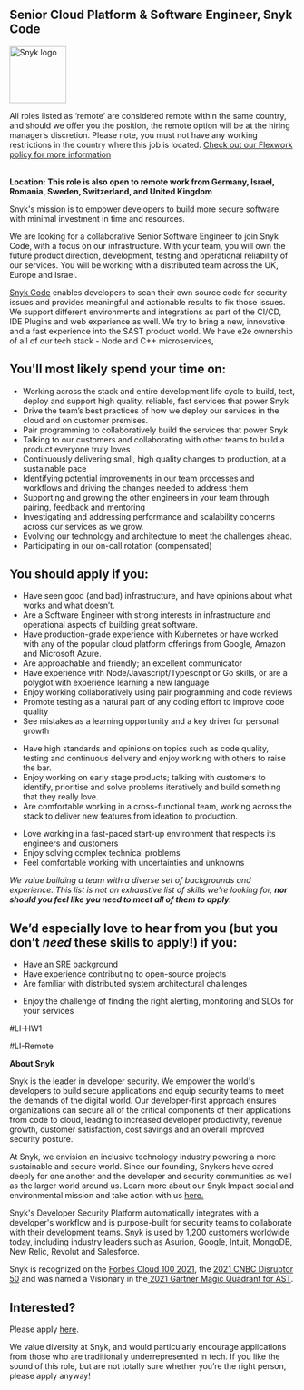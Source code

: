 Senior Cloud Platform & Software Engineer, Snyk Code
---

<img src="https://res.cloudinary.com/snyk/image/upload/v1537345894/press-kit/brand/logo-black.png" width="100" alt="Snyk logo" />

<p><span style="font-weight: 400;">All roles listed as ‘remote’ are considered remote within the same country, and should we offer you the position, the remote option will be at the hiring manager’s discretion. Please note, you must not have any working restrictions in the country where this job is located. </span><a href="https://snyk.io/blog/introducing-flex-work-the-future-of-work-at-snyk/"><span style="font-weight: 400;">Check out our Flexwork policy for more information</span></a></p>
<p><span style="font-weight: 400;"><br><strong>Location: </strong><strong>This role is also open to remote work from Germany, Israel, Romania, Sweden, Switzerland, and United Kingdom</strong></span></p>
<p><span style="font-weight: 400;">Snyk's mission is to empower developers to build more secure software with minimal investment in time and resources.&nbsp;</span></p>
<p><span style="font-weight: 400;">We are looking for a collaborative Senior Software Engineer to join Snyk Code, with a focus on our infrastructure. With your team, you will own the future product direction, development, testing and operational reliability of our services. You will be working with a distributed team across the UK, Europe and Israel.&nbsp;</span></p>
<p><a href="https://snyk.io/product/snyk-code/"><span style="font-weight: 400;">Snyk Code</span></a><span style="font-weight: 400;"> enables developers to scan their own source code for security issues and provides meaningful and actionable results to fix those issues. We support different environments and integrations as part of the CI/CD, IDE Plugins and web experience as well. We try to bring a new, innovative and a fast experience into the SAST product world. We have e2e ownership of all of our tech stack - Node and C++ microservices,</span></p>
<h2><strong>You'll most likely spend your time on:</strong></h2>
<ul>
<li style="font-weight: 400;"><span style="font-weight: 400;">Working across the stack and entire development life cycle to build, test, deploy and support high quality, reliable, fast services that power Snyk</span></li>
<li style="font-weight: 400;"><span style="font-weight: 400;">Drive the team’s best practices of how we deploy our services in the cloud and on customer premises.</span></li>
<li style="font-weight: 400;"><span style="font-weight: 400;">Pair programming to collaboratively build the services that power Snyk</span></li>
<li style="font-weight: 400;"><span style="font-weight: 400;">Talking to our customers and collaborating with other teams to build a product everyone truly loves</span></li>
<li style="font-weight: 400;"><span style="font-weight: 400;">Continuously delivering small, high quality changes to production, at a sustainable pace</span></li>
<li style="font-weight: 400;"><span style="font-weight: 400;">Identifying potential improvements in our team processes and workflows and driving the changes needed to address them</span></li>
<li style="font-weight: 400;"><span style="font-weight: 400;">Supporting and growing the other engineers in your team through pairing, feedback and mentoring</span></li>
<li style="font-weight: 400;"><span style="font-weight: 400;">Investigating and addressing performance and scalability concerns across our services as we grow.&nbsp;</span></li>
<li style="font-weight: 400;"><span style="font-weight: 400;">Evolving our technology and architecture to meet the challenges ahead.</span></li>
<li style="font-weight: 400;"><span style="font-weight: 400;">Participating in our on-call rotation (compensated)</span></li>
</ul>
<h2><strong>You should apply if you:</strong></h2>
<ul>
<li style="font-weight: 400;"><span style="font-weight: 400;">Have seen good (and bad) infrastructure, and have opinions about what works and what doesn’t.</span></li>
<li style="font-weight: 400;"><span style="font-weight: 400;">Are a Software Engineer with strong interests in infrastructure and operational aspects of building great software.</span></li>
<li><span style="font-weight: 400;">Have production-grade experience with Kubernetes or have worked with any of the popular cloud platform offerings from Google, Amazon and Microsoft Azure.</span></li>
<li style="font-weight: 400;"><span style="font-weight: 400;">Are approachable and friendly; an excellent communicator</span></li>
<li style="font-weight: 400;"><span style="font-weight: 400;">Have experience with Node/Javascript/Typescript or Go skills, or are a polyglot with experience learning a new language</span></li>
<li style="font-weight: 400;"><span style="font-weight: 400;">Enjoy working collaboratively using pair programming and code reviews</span></li>
<li style="font-weight: 400;"><span style="font-weight: 400;">Promote testing as a natural part of any coding effort to improve code quality</span></li>
<li style="font-weight: 400;"><span style="font-weight: 400;">See mistakes as a learning opportunity and a key driver for personal growth</span></li>
</ul>
<ul>
<li style="font-weight: 400;"><span style="font-weight: 400;">Have high standards and opinions on topics such as code quality, testing and continuous delivery and enjoy working with others to raise the bar.</span></li>
<li style="font-weight: 400;"><span style="font-weight: 400;">Enjoy working on early stage products; talking with customers to identify, prioritise and solve problems iteratively and build something that they really love.</span></li>
<li style="font-weight: 400;"><span style="font-weight: 400;">Are comfortable working in a cross-functional team, working across the stack to deliver new features from ideation to production.</span></li>
</ul>
<ul>
<li style="font-weight: 400;"><span style="font-weight: 400;">Love working in a fast-paced start-up environment that respects its engineers and customers</span></li>
<li style="font-weight: 400;"><span style="font-weight: 400;">Enjoy solving complex technical problems</span></li>
<li style="font-weight: 400;"><span style="font-weight: 400;">Feel comfortable working with uncertainties and unknowns</span></li>
</ul>
<p><em><span style="font-weight: 400;">We value building a team with a diverse set of backgrounds and experience. This list is not an exhaustive list of skills we're looking for, </span></em><strong><em>nor should you feel like you need to meet all of them to apply</em></strong><em><span style="font-weight: 400;">.</span></em></p>
<h2><strong>We’d especially love to hear from you (but you don’t <em>need</em> these skills to apply!) if you:</strong></h2>
<ul>
<li style="font-weight: 400;"><span style="font-weight: 400;">Have an SRE background</span></li>
<li style="font-weight: 400;"><span style="font-weight: 400;">Have experience contributing to open-source projects</span></li>
<li style="font-weight: 400;"><span style="font-weight: 400;">Are familiar with distributed system architectural challenges</span></li>
</ul>
<ul>
<li style="font-weight: 400;"><span style="font-weight: 400;">Enjoy the challenge of finding the right alerting, monitoring and SLOs for your services</span></li>
</ul>
<p>#LI-HW1</p>
<p><span style="font-weight: 400;">#LI-Remote<br></span></p><div class="content-conclusion"><p><strong>About Snyk</strong></p>
<p><span style="font-weight: 400;">Snyk is the leader in developer security. We empower the world's developers to build secure applications and equip security teams to meet the demands of the digital world. Our developer-first approach ensures organizations can secure all of the critical components of their applications from code to cloud, leading to increased developer productivity, revenue growth, customer satisfaction, cost savings and an overall improved security posture.&nbsp;</span></p>
<p><span style="font-weight: 400;">At Snyk, we envision an inclusive technology industry powering a more sustainable and secure world.</span> <span style="font-weight: 400;">Since our founding, Snykers have cared deeply for one another and the developer and security communities as well as the larger world around us. Learn more about our Snyk Impact social and environmental mission and take action with us </span><a href="https://snyk.io/about/snyk-impact/"><span style="font-weight: 400;">here.</span></a></p>
<p><span style="font-weight: 400;">Snyk's Developer Security Platform automatically integrates with a developer's workflow and is purpose-built for security teams to collaborate with their development teams. Snyk is used by 1,200 customers worldwide today, including industry leaders such as Asurion, Google, Intuit, MongoDB, New Relic, Revolut and Salesforce.</span></p>
<p><span style="font-weight: 400;">Snyk is recognized on the </span><a href="https://www.forbes.com/cloud100/#6f24b5ba5f94"><span style="font-weight: 400;">Forbes Cloud 100 2021</span></a><span style="font-weight: 400;">, the </span><a href="https://www.cnbc.com/2021/05/25/these-are-the-2021-cnbc-disruptor-50-companies.html"><span style="font-weight: 400;">2021 CNBC Disruptor 50</span></a><span style="font-weight: 400;"> and was named a Visionary in the</span><a href="https://snyk.io/blog/snyk-visionary-2021-gartner-magic-quadrant-for-ast/"><span style="font-weight: 400;"> 2021 Gartner Magic Quadrant for AST</span></a><span style="font-weight: 400;">.</span></p></div>

Interested?
---

Please apply [here](https://boards.greenhouse.io/snyk/jobs/5841597002#app).

We value diversity at Snyk, and would particularly encourage applications from those who are traditionally underrepresented in tech.
If you like the sound of this role, but are not totally sure whether you’re the right person, please apply anyway!
